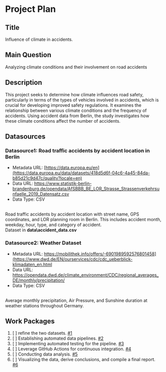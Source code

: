# Project Plan

## Title
<!-- Give your project a short title. -->
Influence of climate in accidents.

## Main Question

<!-- Think about one main question you want to answer based on the data. -->
Analyzing climate conditions and their involvement on road accidents

## Description

<!-- Describe your data science project in max. 200 words. Consider writing about why and how you attempt it. -->
This project seeks to determine how climate influences road safety, particularly in terms of the types of vehicles involved in accidents, which is crucial for developing improved safety regulations. It examines the relationship between various climate conditions and the frequency of accidents. Using accident data from Berlin, the study investigates how these climate conditions affect the number of accidents.
## Datasources

<!-- Describe each datasources you plan to use in a section. Use the prefic "DatasourceX" where X is the id of the datasource. -->
### Datasource1: Road traffic accidents by accident location in Berlin
* Metadata URL: [https://data.europa.eu/en](https://data.europa.eu/data/datasets/418d5d6f-04c6-4a45-84da-b85d21c9d47c/quality?locale=en)
* Data URL: https://www.statistik-berlin-brandenburg.de/opendata/AfSBBB_BE_LOR_Strasse_Strassenverkehrsunfaelle_2019_Datensatz.csv
* Data Type: CSV
<br>
Road traffic accidents by accident location with street name, GPS coordinates, and LOR planning room in Berlin. This includes accident month, weekday, hour, type, and category of accident.<br>
Dataset in <b>data\accident_data.csv</b>

### Datasource2: Weather Dataset
* Metadata URL: https://mobilithek.info/offers/-6901989592576801458](https://www.dwd.de/EN/ourservices/cdc/cdc_ueberblick-klimadaten_en.html
* Data URL: https://opendata.dwd.de/climate_environment/CDC/regional_averages_DE/monthly/precipitation/
* Data Type: CSV
<br>
Average monthly precipitation, Air Pressure, and Sunshine duration at weather stations throughout Germany.

## Work Packages

<!-- List of work packages ordered sequentially, each pointing to an issue with more details. -->
1. [ ] refine the two datasets. [#1][i1]
2. [ ] Establishing automated data pipelines. [#2][i2]
3. [ ] Implementing automated testing for the pipeline. [#3][i3]
4. [ ] Leverage GitHub Actions for continuous integration. [#4][i4]
5. [ ] Conducting data analysis. [#5][i5]
7. [ ] Visualizing the data, derive conclusions, and compile a final report. [#6][i6]

[i1]: https://github.com/Ajharali-Shaikh15039/made-template-ss24/issues/1
[i2]: https://github.com/Ajharali-Shaikh15039/made-template-ss24/issues/2
[i3]: https://github.com/Ajharali-Shaikh15039/made-template-ss24/issues/3
[i4]: https://github.com/Ajharali-Shaikh15039/made-template-ss24/issues/4
[i5]: https://github.com/Ajharali-Shaikh15039/made-template-ss24/issues/5
[i6]: https://github.com/Ajharali-Shaikh15039/made-template-ss24/issues/6
